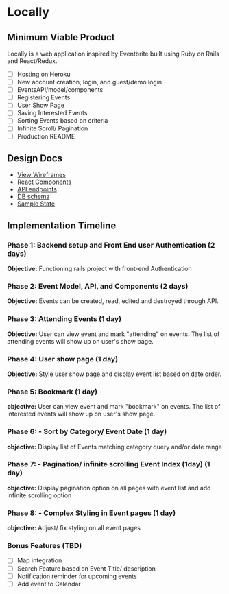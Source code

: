 # Locally

## Minimum Viable Product

Locally is a web application inspired by Eventbrite built using Ruby on Rails
and React/Redux.  

- [ ] Hosting on Heroku
- [ ] New account creation, login, and guest/demo login
- [ ] EventsAPI/model/components
- [ ] Registering Events
- [ ] User Show Page
- [ ] Saving Interested Events
- [ ] Sorting Events based on criteria
- [ ] Infinite Scroll/ Pagination
- [ ] Production README

## Design Docs
* [View Wireframes][wireframes]
* [React Components][components]
* [API endpoints][api-endpoints]
* [DB schema][schema]
* [Sample State][sample-state]

[wireframes]: wireframes
[components]: docs/component-hierarchy.md
[sample-state]: docs/sample-state.md
[api-endpoints]: docs/api-endpoints.md
[schema]: docs/schema.md

## Implementation Timeline

### Phase 1: Backend setup and Front End user Authentication (2 days)

**Objective:** Functioning rails project with front-end Authentication

### Phase 2: Event Model, API, and Components (2 days)

**Objective:** Events can be created, read, edited and destroyed through API.

### Phase 3: Attending Events (1 day)

**Objective:** User can view event and mark "attending" on events. The list of attending events will show up on user's show page.

### Phase 4: User show page (1 day)

**Objective:** Style user show page and display event list based on date order.

### Phase 5: Bookmark (1 day)

**objective:**  User can view event and mark "bookmark" on events. The list of interested events will show up on user's show page.

### Phase 6: - Sort by Category/ Event Date (1 day)

**objective:** Display list of Events matching category query and/or date range

### Phase 7: - Pagination/ infinite scrolling Event Index (1day) (1 day)

**objective:** Display pagination option on all pages with event list and add infinite scrolling option

### Phase 8: - Complex Styling in Event pages (1 day)

**objective:** Adjust/ fix styling on all event pages

### Bonus Features (TBD)
- [ ] Map integration
- [ ] Search Feature based on Event Title/ description
- [ ] Notification reminder for upcoming events
- [ ] Add event to Calendar
